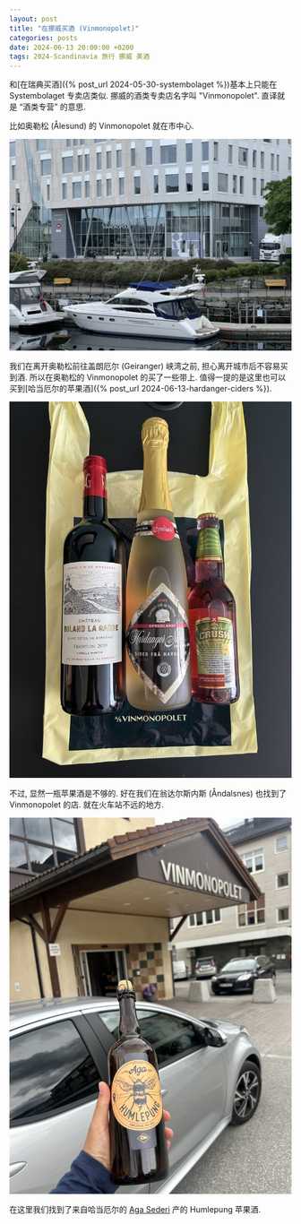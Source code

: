 ```yaml
---
layout: post
title: "在挪威买酒 (Vinmonopolet)"
categories: posts
date: 2024-06-13 20:00:00 +0200
tags: 2024-Scandinavia 旅行 挪威 美酒
---
```

和[在瑞典买酒]({% post_url 2024-05-30-systembolaget %})基本上只能在 Systembolaget 专卖店类似. 挪威的酒类专卖店名字叫 "Vinmonopolet". 直译就是 “酒类专营” 的意思.

比如奥勒松 (Ålesund) 的 Vinmonopolet 就在市中心.

![奥勒松的 Vinmonopolet](/assets/images/2024/scandinavia/vinmonopolet/vinmonopolet-alesund.jpeg)

我们在离开奥勒松前往盖朗厄尔 (Geiranger) 峡湾之前, 担心离开城市后不容易买到酒. 所以在奥勒松的 Vinmonopolet 的买了一些带上. 值得一提的是这里也可以买到[哈当厄尔的苹果酒]({% post_url 2024-06-13-hardanger-ciders %}).

![奥勒松的 Vinmonopolet](/assets/images/2024/scandinavia/vinmonopolet/vinmonopolet-alesund-cider.jpeg)

不过, 显然一瓶苹果酒是不够的. 好在我们在翁达尔斯内斯 (Åndalsnes) 也找到了 Vinmonopolet 的店. 就在火车站不远的地方.

![翁达尔斯内斯 Vinmonopolet](/assets/images/2024/scandinavia/vinmonopolet/aga-sideri-humlepung.jpeg)

在这里我们找到了来自哈当厄尔的 [Aga Sederi](https://www.agasideri.no/) 产的 Humlepung 苹果酒.